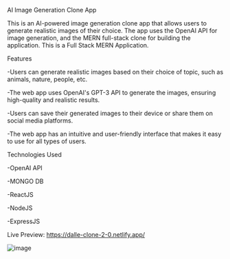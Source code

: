 
AI Image Generation Clone App

This is an AI-powered image generation clone app that allows users to generate realistic images of their choice. The app uses the OpenAI API for image generation, and the MERN full-stack clone for building the application. This is a Full Stack MERN Application.


Features

-Users can generate realistic images based on their choice of topic, such as animals, nature, people, etc.

-The web app uses OpenAI's GPT-3 API to generate the images, ensuring high-quality and realistic results.

-Users can save their generated images to their device or share them on social media platforms.

-The web app has an intuitive and user-friendly interface that makes it easy to use for all types of users.



Technologies Used

-OpenAI API

-MONGO DB

-ReactJS 

-NodeJS

-ExpressJS

Live Preview: https://dalle-clone-2-0.netlify.app/


![image](https://user-images.githubusercontent.com/57638199/230628485-0ac3caf7-7a51-445c-988d-155cdeb9e4a6.png)
